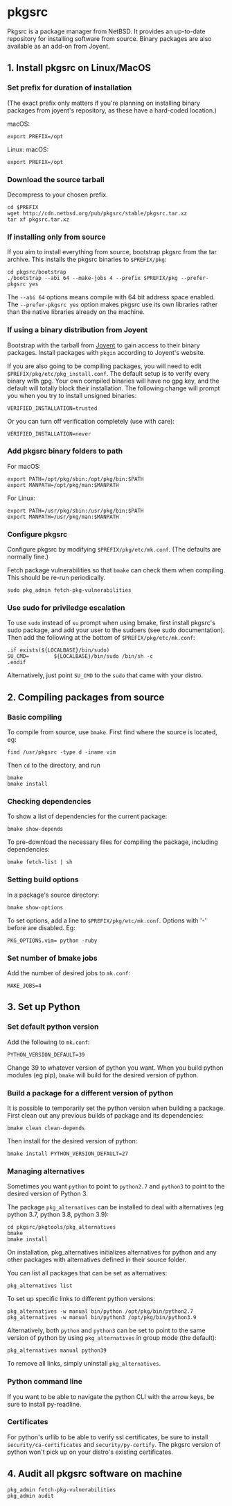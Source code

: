 # pkgsrc

Pkgsrc is a package manager from NetBSD. It provides an up-to-date repository for installing software from source. 
Binary packages are also available as an add-on from Joyent.

## 1. Install pkgsrc on Linux/MacOS

### Set prefix for duration of installation
(The exact prefix only matters if you're planning on installing binary packages from joyent's
repository, as these have a hard-coded location.)

macOS:
```
export PREFIX=/opt
```

Linux:
macOS:
```
export PREFIX=/opt
```

### Download the source tarball
Decompress to your chosen prefix.
```
cd $PREFIX
wget http://cdn.netbsd.org/pub/pkgsrc/stable/pkgsrc.tar.xz
tar xf pkgsrc.tar.xz
```

### If installing only from source
If you aim to install everything from source, bootstrap pkgsrc from the tar archive. This
installs the pkgsrc binaries to `$PREFIX/pkg`:
```
cd pkgsrc/bootstrap
./bootstrap --abi 64 --make-jobs 4 --prefix $PREFIX/pkg --prefer-pkgsrc yes
```
The `--abi 64` options means compile with 64 bit address space enabled. 
The `--prefer-pkgsrc yes` option makes pkgsrc use its own libraries rather than the native
libraries already on the machine.

### If using a binary distribution from Joyent
Bootstrap with the tarball from [Joyent](https://pkgsrc.joyent.com/) to 
gain access to their binary packages. Install packages with `pkgin` according to Joyent's
website.

If you are also going to be compiling packages, you will need to edit `$PREFIX/pkg/etc/pkg_install.conf`.
The default setup is to verify every binary with gpg. Your own compiled binaries will have no gpg key,
and the default will totally block their installation. The following change will prompt you when you
try to install unsigned binaries:
```
VERIFIED_INSTALLATION=trusted
```

Or you can turn off verification completely (use with care):
```
VERIFIED_INSTALLATION=never
```

### Add pkgsrc binary folders to path

For macOS:
```
export PATH=/opt/pkg/sbin:/opt/pkg/bin:$PATH
export MANPATH=/opt/pkg/man:$MANPATH
```
For Linux:
```
export PATH=/usr/pkg/sbin:/usr/pkg/bin:$PATH
export MANPATH=/usr/pkg/man:$MANPATH
```

### Configure pkgsrc
Configure pkgsrc by modifying `$PREFIX/pkg/etc/mk.conf`. (The defaults are normally fine.)

Fetch package vulnerabilities so that `bmake` can check them when compiling. This should be re-run periodically.
```
sudo pkg_admin fetch-pkg-vulnerabilities
```

### Use sudo for priviledge escalation
To use `sudo` instead of `su` prompt when using bmake, first install pkgsrc's sudo package,
and add your user to the sudoers (see sudo documentation).
Then add the following at the bottom of `$PREFIX/pkg/etc/mk.conf`:
```
.if exists(${LOCALBASE}/bin/sudo)
SU_CMD=        ${LOCALBASE}/bin/sudo /bin/sh -c
.endif
```

Alternatively, just point `SU_CMD` to the `sudo` that came with your distro.

## 2. Compiling packages from source
### Basic compiling
To compile from source, use `bmake`. First find where the source is located, eg:
```
find /usr/pkgsrc -type d -iname vim
```

Then `cd` to the directory, and run
```
bmake
bmake install
```

### Checking dependencies
To show a list of dependencies for the current package:
```
bmake show-depends
```

To pre-download the necessary files for compiling the package, including dependencies:
```
bmake fetch-list | sh
```

### Setting build options
In a package's source directory:
```
bmake show-options
```

To set options, add a line to `$PREFIX/pkg/etc/mk.conf`. Options with '-' before are disabled. Eg:
```
PKG_OPTIONS.vim= python -ruby
```

### Set number of bmake jobs
Add the number of desired jobs to `mk.conf`:
```
MAKE_JOBS=4
```

## 3. Set up Python
### Set default python version
Add the following to `mk.conf`:
```
PYTHON_VERSION_DEFAULT=39
```

Change 39 to whatever version of python you want. When you build python modules (eg pip),
`bmake` will build for the desired version of python.

### Build a package for a different version of python
It is possible to temporarily set the python version when building a package.
First clean out any previous builds of package and its dependencies:
```
bmake clean clean-depends
```

Then install for the desired version of python:
```
bmake install PYTHON_VERSION_DEFAULT=27
```

### Managing alternatives
Sometimes you want `python` to point to `python2.7` and `python3` to point
to the desired version of Python 3.

The package `pkg_alternatives` can be installed to deal with alternatives
(eg python 3.7, python 3.8, python 3.9):
```
cd pkgsrc/pkgtools/pkg_alternatives
bmake
bmake install
```

On installation, pkg_alternatives initializes alternatives for python and 
any other packages with alternatives defined in their source folder.

You can list all packages that can be set as alternatives:
```
pkg_alternatives list
```

To set up specific links to different python versions:
```
pkg_alternatives -w manual bin/python /opt/pkg/bin/python2.7
pkg_alternatives -w manual bin/python3 /opt/pkg/bin/python3.9
```

Alternatively, both `python` and `python3` can be set to point to the
same version of python by using `pkg_alternatives` in group mode (the
default):
```
pkg_alternatives manual python39
```

To remove all links, simply uninstall `pkg_alternatives`.

### Python command line
If you want to be able to navigate the python CLI with the arrow keys, be sure to
install py-readline.

### Certificates
For python's urllib to be able to verify ssl certificates, be sure to install
`security/ca-certificates` and `security/py-certify`. The pkgsrc version of python
won't pick up on your distro's existing certificates.

## 4. Audit all pkgsrc software on machine
```
pkg_admin fetch-pkg-vulnerabilities
pkg_admin audit
```
